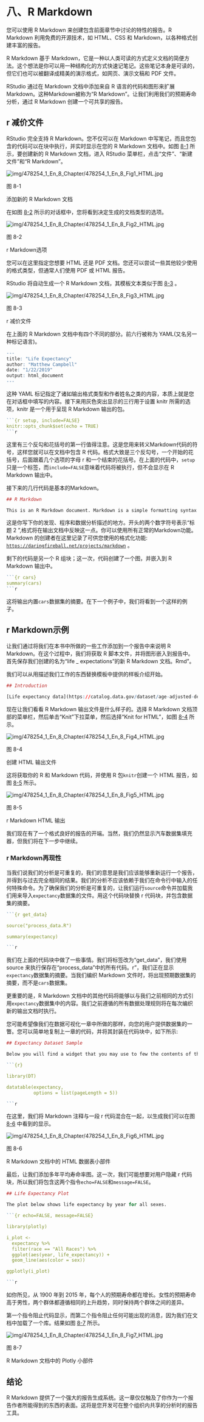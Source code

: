 # 八、R Markdown

您可以使用 R Markdown 来创建包含前面章节中讨论的特性的报告。R Markdown 利用免费的开源技术，如 HTML、CSS 和 Markdown，以各种格式创建丰富的报告。

R Markdown 基于 Markdown，它是一种以人类可读的方式定义文档的简便方法。这个想法是你可以用一种结构化的方式快速记笔记。这些笔记本身是可读的，但它们也可以被翻译成精美的演示格式，如网页、演示文稿和 PDF 文件。

RStudio 通过在 Markdown 文档中添加来自 R 语言的代码和图形来扩展 Markdown。这种Markdown被称为“R Markdown”。让我们利用我们的预期寿命分析，通过 R Markdown 创建一个可共享的报告。

## r 减价文件

RStudio 完全支持 R Markdown。您不仅可以在 Markdown 中写笔记，而且您包含的代码可以在块中执行，并实时显示在您的 R Markdown 文档中。如图 [8-1](#Fig1) 所示，要创建新的 R Markdown 文档，进入 RStudio 菜单栏，点击“文件”、“新建文件”和“R Markdown”。

![img/478254_1_En_8_Chapter/478254_1_En_8_Fig1_HTML.jpg](img/478254_1_En_8_Chapter/478254_1_En_8_Fig1_HTML.jpg)

图 8-1

添加新的 R Markdown 文档

在如图 [8-2](#Fig2) 所示的对话框中，您将看到决定生成的文档类型的选项。

![img/478254_1_En_8_Chapter/478254_1_En_8_Fig2_HTML.jpg](img/478254_1_En_8_Chapter/478254_1_En_8_Fig2_HTML.jpg)

图 8-2

r Markdown选项

您可以在这里指定您想要 HTML 还是 PDF 文档。您还可以尝试一些其他较少使用的格式类型，但通常人们使用 PDF 或 HTML 报告。

RStudio 将自动生成一个 R Markdown 文档，其模板文本类似于图 [8-3](#Fig3) 。

![img/478254_1_En_8_Chapter/478254_1_En_8_Fig3_HTML.jpg](img/478254_1_En_8_Chapter/478254_1_En_8_Fig3_HTML.jpg)

图 8-3

r 减价文件

在上面的 R Markdown 文档中有四个不同的部分。前六行被称为 YAML(又名另一种标记语言)。

```r
---
title: "Life Expectancy"
author: "Matthew Campbell"
date: "1/22/2019"
output: html_document
---

```

这种 YAML 标记指定了诸如输出格式类型和作者姓名之类的内容，本质上就是您在对话框中填写的内容。接下来用灰色突出显示的三行用于设置 knitr 所需的选项，knitr 是一个用于呈现 R Markdown 输出的包。

```r
```{r setup, include=FALSE}
knitr::opts_chunk$set(echo = TRUE)
```r

```

这里有三个反勾和花括号的第一行值得注意。这是您用来转义Markdown代码的符号，这样您就可以在文档中包含 R 代码。格式大致是三个反勾号，一个开始的花括号，后面跟着几个选项的字母 r 和一个结束的花括号。在上面的代码中，`setup`只是一个标签，而`include=FALSE`意味着代码将被执行，但不会显示在 R Markdown 输出中。

接下来的几行代码是基本的Markdown。

```r
## R Markdown

This is an R Markdown document. Markdown is a simple formatting syntax for authoring HTML, PDF, and MS Word documents. For more details on using R Markdown see <http://rmarkdown.rstudio.com>.

```

这是你写下你的发现、程序和数据分析描述的地方。开头的两个数字符号表示“标题 2 ”,格式将在输出文档中反映这一点。你可以使用所有正常的Markdown功能。Markdown 的创建者在这里记录了可供您使用的格式化功能: [`https://daringfireball.net/projects/markdown`](https://daringfireball.net/projects/markdown) 。

剩下的代码是另一个 R 组块；这一次，代码创建了一个图，并嵌入到 R Markdown 输出中。

```r
```{r cars}
summary(cars)
```r

```

这将输出内置`cars`数据集的摘要。在下一个例子中，我们将看到一个这样的例子。

## r Markdown示例

让我们通过将我们在本书中所做的一些工作添加到一个报告中来说明 R Markdown。在这个过程中，我们将获取 R 脚本文件，并将图形嵌入到报告中。首先保存我们创建的名为“life _ expectations”的新 R Markdown 文档。Rmd”。

我们可以从用描述我们工作的东西替换模板中提供的样板介绍开始。

```r
## Introduction

[Life expectancy data](https://catalog.data.gov/dataset/age-adjusted-death-rates-and-life-expectancy-at-birth-all-races-both-sexes-united-sta-1900) was downloaded from data.gov. This dataset contains death rates and life-expectancy statistics from 1900 to 2015\. Exploratory analysis was conducted on this dataset.

```

现在让我们看看 R Markdown 输出文件是什么样子的。选择 R Markdown 文档顶部的菜单栏，然后单击“Knit”下拉菜单，然后选择“Knit for HTML”，如图 [8-4](#Fig4) 所示。

![img/478254_1_En_8_Chapter/478254_1_En_8_Fig4_HTML.jpg](img/478254_1_En_8_Chapter/478254_1_En_8_Fig4_HTML.jpg)

图 8-4

创建 HTML 输出文件

这将获取你的 R 和 Markdown 代码，并使用 R 包`knitr`创建一个 HTML 报告，如图 [8-5](#Fig5) 所示。

![img/478254_1_En_8_Chapter/478254_1_En_8_Fig5_HTML.jpg](img/478254_1_En_8_Chapter/478254_1_En_8_Fig5_HTML.jpg)

图 8-5

r Markdown HTML 输出

我们现在有了一个格式良好的报告的开端。当然，我们仍然显示汽车数据集填充器，但我们将在下一步中继续。

### r Markdown再现性

当我们说我们的分析是可重复的，我们的意思是我们应该能够重新运行一个报告，并得到与过去完全相同的结果。我们的分析不应该依赖于我们在命令行中输入的任何特殊命令。为了确保我们的分析是可重复的，让我们运行`source`命令并加载我们用来导入`expectancy`数据集的文件。用这个代码块替换 r 代码块，并包含数据集的摘要。

```r
```{r get_data}

source("process_data.R")

summary(expectancy)

```r

```

我们在上面的代码块中做了一些事情。我们将标签改为“get_data”，我们使用 source 来执行保存在“process_data”中的所有代码。r”，我们正在显示`expectancy`数据集的摘要。当我们编织 Markdown 文件时，将出现预期数据集的摘要，而不是`cars`数据集。

更重要的是，R Markdown 文档中的其他代码将能够以与我们之前相同的方式引用`expectancy`数据集中的内容。我们之前遵循的所有数据处理规则将在每次编织新的输出文档时执行。

您可能希望像我们在数据可视化一章中所做的那样，向您的用户提供数据集的一瞥。您可以简单地复制上一章的代码，并将其封装在代码块中，如下所示:

```r
## Expectancy Dataset Sample

Below you will find a widget that you may use to few the contents of the data expectancy dataset. This is the dataset that will be explored later on in this analysis.

```{r}

library(DT)

datatable(expectancy,
          options = list(pageLength = 5))

```r

```

在这里，我们将 Markdown 注释与一段 r 代码混合在一起，以生成我们可以在图 [8-6](#Fig6) 中看到的显示。

![img/478254_1_En_8_Chapter/478254_1_En_8_Fig6_HTML.jpg](img/478254_1_En_8_Chapter/478254_1_En_8_Fig6_HTML.jpg)

图 8-6

R Markdown 文档中的 HTML 数据表小部件

最后，让我们添加多年平均寿命率图。这一次，我们可能想要对用户隐藏 r 代码块，所以我们将包含这两个指令`echo=FALSE`和`message=FALSE`。

```r
## Life Expectancy Plot

The plot below shows life expectancy by year for all sexes.

```{r echo=FALSE, message=FALSE}

library(plotly)

i_plot <-
  expectancy %>%
  filter(race == "All Races") %>%
  ggplot(aes(year, life_expectancy)) +
  geom_line(aes(color = sex))

ggplotly(i_plot)

```r

```

如你所见，从 1900 年到 2015 年，每个人的预期寿命都在增长。女性的预期寿命高于男性，两个群体都遵循相同的上升趋势，同时保持两个群体之间的差异。

第一个指令阻止代码显示，而第二个指令阻止任何可能出现的消息，因为我们在文档中加载了一个库。结果如图 [8-7](#Fig7) 所示。

![img/478254_1_En_8_Chapter/478254_1_En_8_Fig7_HTML.jpg](img/478254_1_En_8_Chapter/478254_1_En_8_Fig7_HTML.jpg)

图 8-7

R Markdown 文档中的 Plotly 小部件

## 结论

R Markdown 提供了一个强大的报告生成系统。这一章仅仅触及了你作为一个报告作者所能得到的东西的表面。这将是您开发可在整个组织内共享的分析时的报告工具。